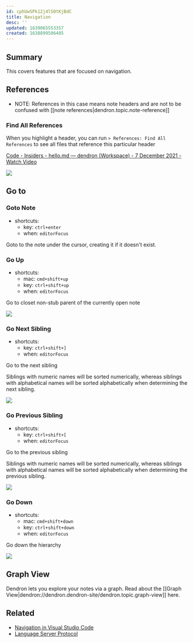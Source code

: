 ```yaml
---
id: cphUwSPk12j4lS0tKjBdC
title: Navigation
desc: ''
updated: 1639065553357
created: 1638899506405
---
```


## Summary

This covers features that are focused on navigation.

## References

- NOTE: References in this case means note headers and are not to be confused with [[note references|dendron.topic.note-reference]] 

### Find All References

When you highlight a header, you can run `> References: Find All References` to see all files that reference this particular header


<a href="https://www.loom.com/share/c4fdd88be98d4fc58b4a4f9765eb9e89">
    <p>Code - Insiders - hello.md — dendron (Workspace) - 7 December 2021 - Watch Video</p>
    <img style="" src="https://cdn.loom.com/sessions/thumbnails/c4fdd88be98d4fc58b4a4f9765eb9e89-with-play.gif">
</a>

## Go to

### Goto Note
- shortcuts:
  - key: `ctrl+enter`
  - when: `editorFocus`

Goto to the note under the cursor, creating it if it doesn't exist.

### Go Up

- shortcuts:
  - mac: `cmd+shift+up`
  - key: `ctrl+shift+up`
  - when: `editorFocus`

Go to closet non-stub parent of the currently open note

![](https://foundation-prod-assetspublic53c57cce-8cpvgjldwysl.s3-us-west-2.amazonaws.com/assets/images/hierarchy.go-up.gif)

### Go Next Sibling

- shortcuts:
  - key: `ctrl+shift+]`
  - when: `editorFocus`

Go to the next sibling

Siblings with numeric names will be sorted numerically, whereas siblings with alphabetical names will be sorted alphabetically when determining the next sibling.

![](https://foundation-prod-assetspublic53c57cce-8cpvgjldwysl.s3-us-west-2.amazonaws.com/assets/images/hierarchy.go-sibling.gif)

### Go Previous Sibling

- shortcuts:
  - key: `ctrl+shift+[`
  - when: `editorFocus`

Go to the previous sibling

Siblings with numeric names will be sorted numerically, whereas siblings with alphabetical names will be sorted alphabetically when determining the previous sibling.

![](https://foundation-prod-assetspublic53c57cce-8cpvgjldwysl.s3-us-west-2.amazonaws.com/assets/images/hierarchy.go-sibling.gif)

### Go Down

- shortcuts:
  - mac: `cmd+shift+down`
  - key: `ctrl+shift+down`
  - when: `editorFocus`

Go down the hierarchy

![](https://foundation-prod-assetspublic53c57cce-8cpvgjldwysl.s3-us-west-2.amazonaws.com/assets/images/hierarchy.go-down.gif)

## Graph View
Dendron lets you explore your notes via a graph. Read about the [[Graph View|dendron://dendron.dendron-site/dendron.topic.graph-view]] here.

## Related

- [Navigation in Visual Studio Code](https://code.visualstudio.com/docs/editor/editingevolved)
- [Language Server Protocol](https://microsoft.github.io/language-server-protocol/) 

